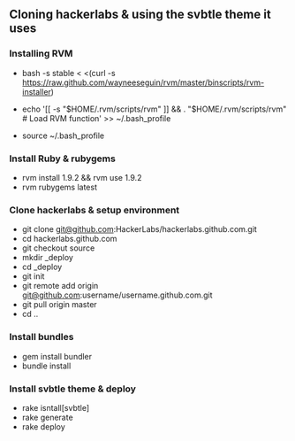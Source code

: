 ## Cloning hackerlabs & using the svbtle theme it uses

### Installing RVM

 - bash -s stable < <(curl -s https://raw.github.com/wayneeseguin/rvm/master/binscripts/rvm-installer)

 - echo '[[ -s "$HOME/.rvm/scripts/rvm" ]] && . "$HOME/.rvm/scripts/rvm" # Load RVM function' >> ~/.bash_profile
 - source ~/.bash_profile

### Install Ruby & rubygems
 - rvm install 1.9.2 && rvm use 1.9.2
 - rvm rubygems latest

### Clone hackerlabs & setup environment

 - git clone git@github.com:HackerLabs/hackerlabs.github.com.git
 - cd hackerlabs.github.com
 - git checkout source
 - mkdir _deploy
 - cd _deploy
 - git init
 - git remote add origin git@github.com:username/username.github.com.git
 - git pull origin master
 - cd ..

### Install bundles
 - gem install bundler
 - bundle install

### Install svbtle theme & deploy
 - rake isntall[svbtle]
 - rake generate
 - rake deploy





